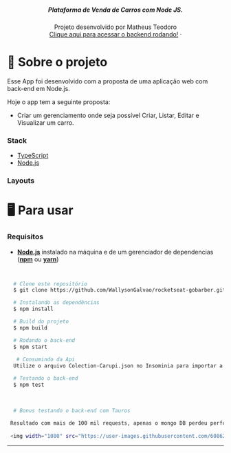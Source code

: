 <p align="center">

  <h5 align="center">Plataforma de Venda de Carros com  Node JS.</h5>

  <p align="center">
    Projeto desenvolvido por Matheus Teodoro
    <br />
    <a href="https://carupi.herokuapp.com/cars">Clique aqui para acessar o backend rodando!</a>
    ·
 
  </p>
</p>

# 🎵 Sobre o projeto

Esse App foi desenvolvido com a proposta de uma aplicação web com back-end em Node.js.

Hoje o app tem a seguinte proposta:

- Criar um gerenciamento onde seja possível Criar, Listar, Editar e Visualizar um
  carro.

### Stack

- [TypeScript](https://www.typescriptlang.org/)
- [Node.js](https://nodejs.org/en/)

### Layouts

# 🖥️ Para usar

### Requisitos

- **[Node.js](https://nodejs.org/en/)** instalado na máquina e de um gerenciador de dependencias (**[npm](https://www.npmjs.com/)** ou **[yarn](https://yarnpkg.com/)**)

```sh

```

```sh

  # Clone este repositório
  $ git clone https://github.com/WallysonGalvao/rocketseat-gobarber.git

  # Instalando as dependências
  $ npm install

  # Build do projeto
  $ npm build

  # Rodando o back-end
  $ npm start
  
   # Consumindo da Api
  Utilize o arquivo Colection-Carupi.json no Insominia para importar a Colection da Api

  # Testando o back-end
  $ npm test
  
  
  
  # Bonus testando o back-end com Tauros
 
 Resultado com mais de 100 mil requests, apenas o mongo DB perdeu performace por estar em um plano free ;)
 
 <img width="1080" src="https://user-images.githubusercontent.com/60862196/153331698-456396bc-11d2-41cc-ba7b-7a81da25cd00.png">


```

---
